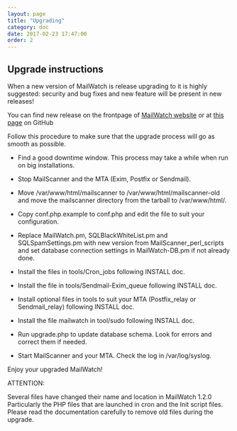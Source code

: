 ```yaml
---
layout: page
title: "Upgrading"
category: doc
date: 2017-02-23 17:47:00
order: 2
---
```


## Upgrade instructions

When a new version of MailWatch is release upgrading to it is highly suggested: security and bug fixes and new feature will be present in new releases!

You can find new release on the frontpage of [MailWatch website](http://mailwatch.org) or at [this page](https://github.com/mailwatch/1.2.0/releases) on GitHub 

Follow this procedure to make sure that the upgrade process will go as smooth as possible.

- Find a good downtime window. This process may take a while when run on big installations.

- Stop MailScanner and the MTA (Exim, Postfix or Sendmail).

- Move /var/www/html/mailscanner to /var/www/html/mailscanner-old and move the
  mailscanner directory from the tarball to /var/www/html/.

- Copy conf.php.example to conf.php and edit the file to suit your configuration.

- Replace MailWatch.pm, SQLBlackWhiteList.pm and SQLSpamSettings.pm with new version 
  from MailScanner_perl_scripts and set database connection settings in MailWatch-DB.pm
  if not already done.

- Install the files in tools/Cron_jobs following INSTALL doc.

- Install the file in tools/Sendmail-Exim_queue following INSTALL doc.

- Install optional files in tools to suit your MTA (Postfix_relay or Sendmail_relay) 
  following INSTALL doc.
  
- Install the file mailwatch in tool/sudo following INSTALL doc.

- Run upgrade.php to update database schema. Look for errors and correct them if needed.

- Start MailScanner and your MTA. Check the log in /var/log/syslog.

Enjoy your upgraded MailWatch!

ATTENTION:

Several files have changed their name and location in MailWatch 1.2.0
Particularly the PHP files that are launched in cron and the Init script files.
Please read the documentation carefully to remove old files during the upgrade.